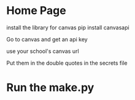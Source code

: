 # Home Page
install the library for canvas
pip install canvasapi

Go to canvas and get an api key

use your school's canvas url

Put them in the double quotes in the secrets file

# Run the make.py
